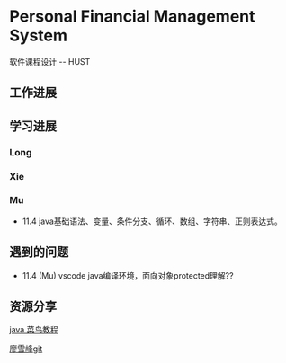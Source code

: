 ﻿# Personal Financial Management System
软件课程设计  -- HUST
## 工作进展



## 学习进展

### Long

### Xie

### Mu

- 11.4 java基础语法、变量、条件分支、循环、数组、字符串、正则表达式。

## 遇到的问题

- 11.4 (Mu) vscode java编译环境，面向对象protected理解??

## 资源分享

[java 菜鸟教程](http://www.runoob.com/java/java-tutorial.html)

[廖雪峰git](https://www.liaoxuefeng.com/wiki/0013739516305929606dd18361248578c67b8067c8c017b000/)




